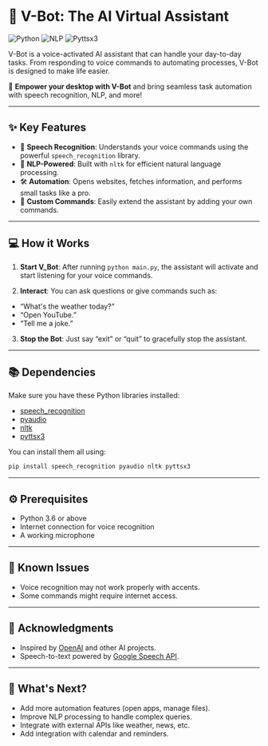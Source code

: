 # 🤖 V-Bot: The AI Virtual Assistant

![Python](https://img.shields.io/badge/Python-3.x-blue.svg) ![NLP](https://img.shields.io/badge/NLP-Natural%20Language%20Processing-brightgreen.svg) ![Pyttsx3](https://img.shields.io/badge/pyttsx3-Text%20to%20Speech-orange.svg)

V-Bot is a voice-activated AI assistant that can handle your day-to-day tasks. From responding to voice commands to automating processes, V-Bot is designed to make life easier.

🚀 **Empower your desktop with V-Bot** and bring seamless task automation with speech recognition, NLP, and more!

---

## ✨ Key Features

- 🎤 **Speech Recognition**: Understands your voice commands using the powerful `speech_recognition` library.
- 🧠 **NLP-Powered**: Built with `nltk` for efficient natural language processing.
- 🛠 **Automation**: Opens websites, fetches information, and performs small tasks like a pro.
- 🔧 **Custom Commands**: Easily extend the assistant by adding your own commands.

---

## 💻 How it Works
1. **Start V_Bot**: After running `python main.py`, the assistant will activate and start listening for your voice commands.

2. **Interact**: You can ask questions or give commands such as:

  - “What's the weather today?”
  - “Open YouTube.”
  - “Tell me a joke.”
3. **Stop the Bot**: Just say “exit” or “quit” to gracefully stop the assistant.

---

## 📚 Dependencies
Make sure you have these Python libraries installed:

- [speech_recognition](https://pypi.org/project/SpeechRecognition/)
- [pyaudio](https://pypi.org/project/PyAudio/)
- [nltk](https://pypi.org/project/nltk/)
- [pyttsx3](https://pypi.org/project/pyttsx3/)


You can install them all using:
```bash
pip install speech_recognition pyaudio nltk pyttsx3
```

---

## ⚙️ Prerequisites

- Python 3.6 or above
- Internet connection for voice recognition
- A working microphone

---

## 🐞 Known Issues
- Voice recognition may not work properly with accents.
- Some commands might require internet access.

---

## 🙌 Acknowledgments
- Inspired by [OpenAI](https://openai.com/) and other AI projects.
- Speech-to-text powered by [Google Speech API](https://cloud.google.com/speech-to-text).

---

## 🎯 What's Next?
- Add more automation features (open apps, manage files).
- Improve NLP processing to handle complex queries.
- Integrate with external APIs like weather, news, etc.
- Add integration with calendar and reminders.
  
